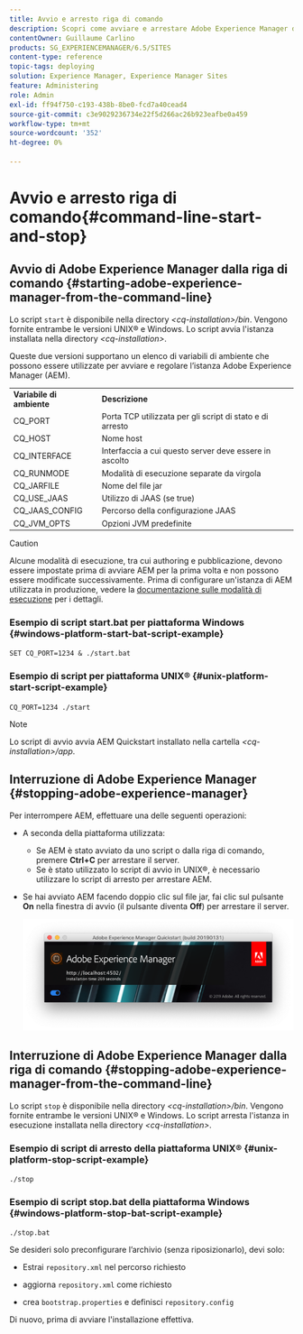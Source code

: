 ```yaml
---
title: Avvio e arresto riga di comando
description: Scopri come avviare e arrestare Adobe Experience Manager dalla riga di comando.
contentOwner: Guillaume Carlino
products: SG_EXPERIENCEMANAGER/6.5/SITES
content-type: reference
topic-tags: deploying
solution: Experience Manager, Experience Manager Sites
feature: Administering
role: Admin
exl-id: ff94f750-c193-438b-8be0-fcd7a40cead4
source-git-commit: c3e9029236734e22f5d266ac26b923eafbe0a459
workflow-type: tm+mt
source-wordcount: '352'
ht-degree: 0%

---
```


# Avvio e arresto riga di comando{#command-line-start-and-stop}

## Avvio di Adobe Experience Manager dalla riga di comando {#starting-adobe-experience-manager-from-the-command-line}

Lo script `start` è disponibile nella directory *&lt;cq-installation>/bin*. Vengono fornite entrambe le versioni UNIX® e Windows. Lo script avvia l&#39;istanza installata nella directory *&lt;cq-installation>*.

Queste due versioni supportano un elenco di variabili di ambiente che possono essere utilizzate per avviare e regolare l’istanza Adobe Experience Manager (AEM).

<table>
 <tbody>
  <tr>
   <td><strong>Variabile di ambiente </strong></td>
   <td><strong>Descrizione </strong></td>
  </tr>
  <tr>
   <td>CQ_PORT</td>
   <td>Porta TCP utilizzata per gli script di stato e di arresto<br /> </td>
  </tr>
  <tr>
   <td>CQ_HOST</td>
   <td>Nome host<br /> </td>
  </tr>
  <tr>
   <td>CQ_INTERFACE</td>
   <td>Interfaccia a cui questo server deve essere in ascolto<br /> </td>
  </tr>
  <tr>
   <td>CQ_RUNMODE</td>
   <td>Modalità di esecuzione separate da virgola<br /> </td>
  </tr>
  <tr>
   <td>CQ_JARFILE</td>
   <td>Nome del file jar<br /> </td>
  </tr>
  <tr>
   <td>CQ_USE_JAAS</td>
   <td>Utilizzo di JAAS (se true)<br /> </td>
  </tr>
  <tr>
   <td>CQ_JAAS_CONFIG</td>
   <td>Percorso della configurazione JAAS<br /> </td>
  </tr>
  <tr>
   <td>CQ_JVM_OPTS</td>
   <td>Opzioni JVM predefinite<br /> </td>
  </tr>
 </tbody>
</table>

>[!CAUTION]
>
>Alcune modalità di esecuzione, tra cui authoring e pubblicazione, devono essere impostate prima di avviare AEM per la prima volta e non possono essere modificate successivamente. Prima di configurare un&#39;istanza di AEM utilizzata in produzione, vedere la [documentazione sulle modalità di esecuzione](/help/sites-deploying/configure-runmodes.md) per i dettagli.

### Esempio di script start.bat per piattaforma Windows {#windows-platform-start-bat-script-example}

```shell
SET CQ_PORT=1234 & ./start.bat
```

### Esempio di script per piattaforma UNIX® {#unix-platform-start-script-example}

```shell
CQ_PORT=1234 ./start
```

>[!NOTE]
>
>Lo script di avvio avvia AEM Quickstart installato nella cartella *&lt;cq-installation>/app*.

## Interruzione di Adobe Experience Manager {#stopping-adobe-experience-manager}

Per interrompere AEM, effettuare una delle seguenti operazioni:

* A seconda della piattaforma utilizzata:

   * Se AEM è stato avviato da uno script o dalla riga di comando, premere **Ctrl+C** per arrestare il server.
   * Se è stato utilizzato lo script di avvio in UNIX®, è necessario utilizzare lo script di arresto per arrestare AEM.

* Se hai avviato AEM facendo doppio clic sul file jar, fai clic sul pulsante **On** nella finestra di avvio (il pulsante diventa **Off**) per arrestare il server.

  ![chlimage_1-63](assets/chlimage_1-63.png)

## Interruzione di Adobe Experience Manager dalla riga di comando {#stopping-adobe-experience-manager-from-the-command-line}

Lo script `stop` è disponibile nella directory *&lt;cq-installation>/bin*. Vengono fornite entrambe le versioni UNIX® e Windows. Lo script arresta l&#39;istanza in esecuzione installata nella directory *&lt;cq-installation>*.

### Esempio di script di arresto della piattaforma UNIX® {#unix-platform-stop-script-example}

```shell
./stop
```

### Esempio di script stop.bat della piattaforma Windows {#windows-platform-stop-bat-script-example}

```shell
./stop.bat
```

Se desideri solo preconfigurare l’archivio (senza riposizionarlo), devi solo:

* Estrai `repository.xml` nel percorso richiesto

* aggiorna `repository.xml` come richiesto

* crea `bootstrap.properties` e definisci `repository.config`

Di nuovo, prima di avviare l&#39;installazione effettiva.
